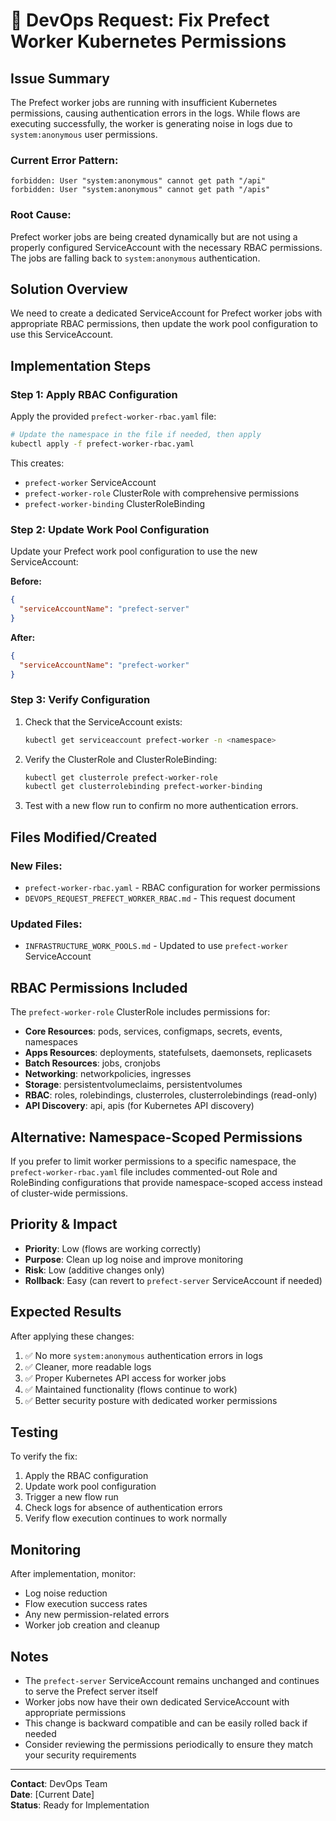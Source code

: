 # 🔧 DevOps Request: Fix Prefect Worker Kubernetes Permissions

## **Issue Summary**

The Prefect worker jobs are running with insufficient Kubernetes permissions, causing authentication errors in the logs. While flows are executing successfully, the worker is generating noise in logs due to `system:anonymous` user permissions.

### **Current Error Pattern:**
```
forbidden: User "system:anonymous" cannot get path "/api"
forbidden: User "system:anonymous" cannot get path "/apis"
```

### **Root Cause:**
Prefect worker jobs are being created dynamically but are not using a properly configured ServiceAccount with the necessary RBAC permissions. The jobs are falling back to `system:anonymous` authentication.

## **Solution Overview**

We need to create a dedicated ServiceAccount for Prefect worker jobs with appropriate RBAC permissions, then update the work pool configuration to use this ServiceAccount.

## **Implementation Steps**

### **Step 1: Apply RBAC Configuration**

Apply the provided `prefect-worker-rbac.yaml` file:

```bash
# Update the namespace in the file if needed, then apply
kubectl apply -f prefect-worker-rbac.yaml
```

This creates:
- `prefect-worker` ServiceAccount
- `prefect-worker-role` ClusterRole with comprehensive permissions
- `prefect-worker-binding` ClusterRoleBinding

### **Step 2: Update Work Pool Configuration**

Update your Prefect work pool configuration to use the new ServiceAccount:

**Before:**
```json
{
  "serviceAccountName": "prefect-server"
}
```

**After:**
```json
{
  "serviceAccountName": "prefect-worker"
}
```

### **Step 3: Verify Configuration**

1. Check that the ServiceAccount exists:
   ```bash
   kubectl get serviceaccount prefect-worker -n <namespace>
   ```

2. Verify the ClusterRole and ClusterRoleBinding:
   ```bash
   kubectl get clusterrole prefect-worker-role
   kubectl get clusterrolebinding prefect-worker-binding
   ```

3. Test with a new flow run to confirm no more authentication errors.

## **Files Modified/Created**

### **New Files:**
- `prefect-worker-rbac.yaml` - RBAC configuration for worker permissions
- `DEVOPS_REQUEST_PREFECT_WORKER_RBAC.md` - This request document

### **Updated Files:**
- `INFRASTRUCTURE_WORK_POOLS.md` - Updated to use `prefect-worker` ServiceAccount

## **RBAC Permissions Included**

The `prefect-worker-role` ClusterRole includes permissions for:

- **Core Resources**: pods, services, configmaps, secrets, events, namespaces
- **Apps Resources**: deployments, statefulsets, daemonsets, replicasets
- **Batch Resources**: jobs, cronjobs
- **Networking**: networkpolicies, ingresses
- **Storage**: persistentvolumeclaims, persistentvolumes
- **RBAC**: roles, rolebindings, clusterroles, clusterrolebindings (read-only)
- **API Discovery**: api, apis (for Kubernetes API discovery)

## **Alternative: Namespace-Scoped Permissions**

If you prefer to limit worker permissions to a specific namespace, the `prefect-worker-rbac.yaml` file includes commented-out Role and RoleBinding configurations that provide namespace-scoped access instead of cluster-wide permissions.

## **Priority & Impact**

- **Priority**: Low (flows are working correctly)
- **Purpose**: Clean up log noise and improve monitoring
- **Risk**: Low (additive changes only)
- **Rollback**: Easy (can revert to `prefect-server` ServiceAccount if needed)

## **Expected Results**

After applying these changes:

1. ✅ No more `system:anonymous` authentication errors in logs
2. ✅ Cleaner, more readable logs
3. ✅ Proper Kubernetes API access for worker jobs
4. ✅ Maintained functionality (flows continue to work)
5. ✅ Better security posture with dedicated worker permissions

## **Testing**

To verify the fix:

1. Apply the RBAC configuration
2. Update work pool configuration
3. Trigger a new flow run
4. Check logs for absence of authentication errors
5. Verify flow execution continues to work normally

## **Monitoring**

After implementation, monitor:

- Log noise reduction
- Flow execution success rates
- Any new permission-related errors
- Worker job creation and cleanup

## **Notes**

- The `prefect-server` ServiceAccount remains unchanged and continues to serve the Prefect server itself
- Worker jobs now have their own dedicated ServiceAccount with appropriate permissions
- This change is backward compatible and can be easily rolled back if needed
- Consider reviewing the permissions periodically to ensure they match your security requirements

---

**Contact**: DevOps Team  
**Date**: [Current Date]  
**Status**: Ready for Implementation 